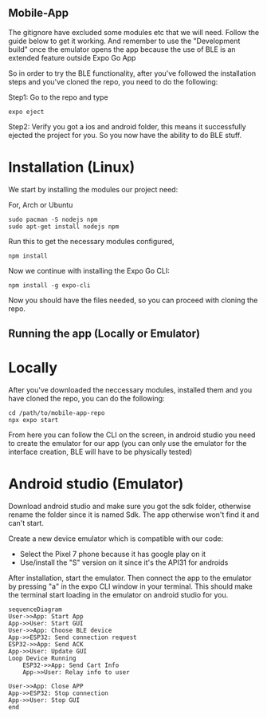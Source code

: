 ## Mobile-App
The gitignore have excluded some modules etc that we will need. Follow the guide below to get it working.
And remember to use the "Development build" once the emulator opens the app because the use of BLE is an extended feature outside Expo Go App

So in order to try the BLE functionality, after you've followed the installation steps and you've cloned the repo, you need to do the following:

Step1: Go to the repo and type
```
expo eject
```

Step2: Verify you got a ios and android folder, this means it successfully ejected the project for you. So you now have the ability to do BLE stuff.

# Installation (Linux)
We start by installing the modules our project need:

For, Arch or Ubuntu
```
sudo pacman -S nodejs npm
sudo apt-get install nodejs npm
```

Run this to get the necessary modules configured,
```
npm install
```

Now we continue with installing the Expo Go CLI:
```
npm install -g expo-cli
```

Now you should have the files needed, so you can proceed with cloning the repo.


## Running the app (Locally or Emulator)
# Locally
After you've downloaded the neccessary modules, installed them and you have cloned the repo, you can do the following:
```
cd /path/to/mobile-app-repo
npx expo start
```

From here you can follow the CLI on the screen, in android studio you need to create the emulator for our app (you can only use the emulator for the interface creation, BLE will have to be physically tested)

# Android studio (Emulator)
Download android studio and make sure you got the sdk folder, otherwise rename the folder since it is named Sdk. The app otherwise won't find it and can't start.

Create a new device emulator which is compatible with our code: 
- Select the Pixel 7 phone because it has google play on it
- Use/install the "S" version on it since it's the API31 for androids

After installation, start the emulator. Then connect the app to the emulator by pressing "a" in the expo CLI window in your terminal.
This should make the terminal start loading in the emulator on android studio for you.

```mermaid
sequenceDiagram
User->>App: Start App
App->>User: Start GUI
User->>App: Choose BLE device
App->>ESP32: Send connection request
ESP32->>App: Send ACK
App->>User: Update GUI
Loop Device Running
    ESP32->>App: Send Cart Info
    App->>User: Relay info to user 

User->>App: Close APP
App->>ESP32: Stop connection
App->>User: Stop GUI
end
```